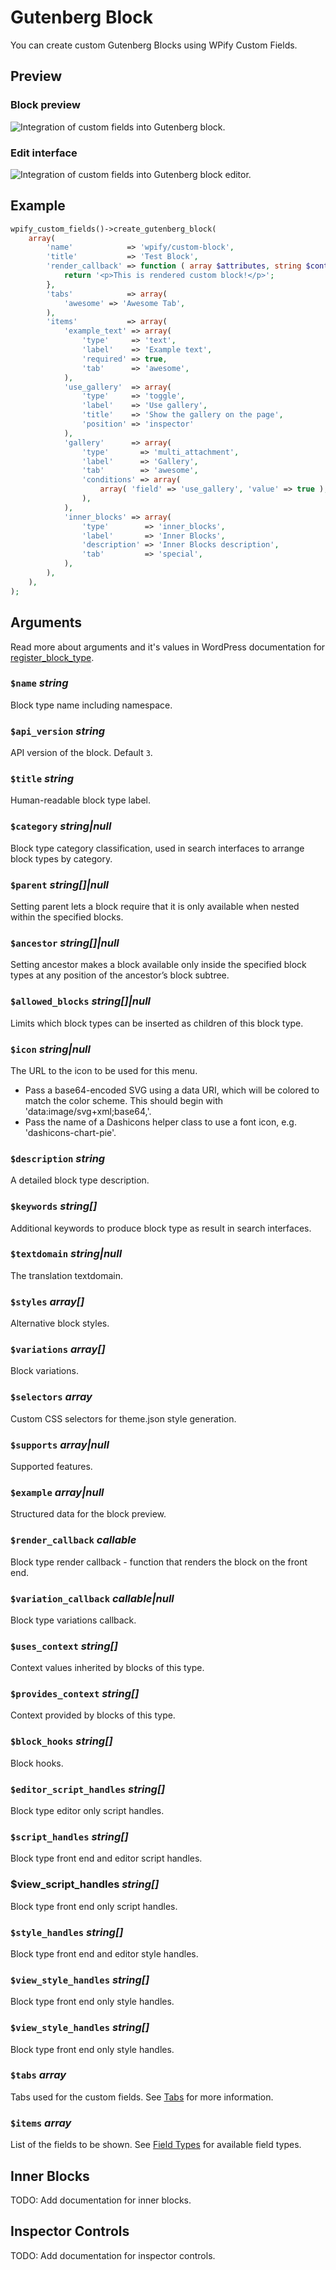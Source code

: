 # Gutenberg Block

You can create custom Gutenberg Blocks using WPify Custom Fields. 

## Preview

### Block preview

![Integration of custom fields into Gutenberg block.](../images/integration-gutenberg-block-view.png)

### Edit interface

![Integration of custom fields into Gutenberg block editor.](../images/integration-gutenberg-block-edit.png)

## Example

```php
wpify_custom_fields()->create_gutenberg_block(
    array(
        'name'            => 'wpify/custom-block',
        'title'           => 'Test Block',
        'render_callback' => function ( array $attributes, string $content, WP_Block $block ) {
            return '<p>This is rendered custom block!</p>';
        },
        'tabs'            => array(
            'awesome' => 'Awesome Tab',
        ),
        'items'           => array(
            'example_text' => array(
                'type'     => 'text',
                'label'    => 'Example text',
                'required' => true,
                'tab'      => 'awesome',
            ),
            'use_gallery'  => array(
                'type'     => 'toggle',
                'label'    => 'Use gallery',
                'title'    => 'Show the gallery on the page',
                'position' => 'inspector'
            ),
            'gallery'      => array(
                'type'       => 'multi_attachment',
                'label'      => 'Gallery',
                'tab'        => 'awesome',
                'conditions' => array(
                    array( 'field' => 'use_gallery', 'value' => true ),
                ),
            ),
            'inner_blocks' => array(
                'type'        => 'inner_blocks',
                'label'       => 'Inner Blocks',
                'description' => 'Inner Blocks description',
                'tab'         => 'special',
            ),
        ),
    ),
);
```

## Arguments

Read more about arguments and it's values in WordPress documentation for [register_block_type](https://developer.wordpress.org/reference/functions/register_block_type/).

### `$name` *string*

Block type name including namespace.

### `$api_version` *string*

API version of the block. Default `3`.

### `$title` *string*

Human-readable block type label.

### `$category` *string|null*

Block type category classification, used in search interfaces to arrange block types by category.

### `$parent` *string[]|null*

Setting parent lets a block require that it is only available when nested within the specified blocks.

### `$ancestor` *string[]|null*

Setting ancestor makes a block available only inside the specified block types at any position of the ancestor’s block subtree.

### `$allowed_blocks` *string[]|null*

Limits which block types can be inserted as children of this block type.

### `$icon` *string|null*

The URL to the icon to be used for this menu.

- Pass a base64-encoded SVG using a data URI, which will be colored to match the color scheme. This should begin with 'data:image/svg+xml;base64,'.
- Pass the name of a Dashicons helper class to use a font icon, e.g. 'dashicons-chart-pie'.

### `$description` *string*

A detailed block type description.

### `$keywords` *string[]*

Additional keywords to produce block type as result in search interfaces.

### `$textdomain` *string|null*

The translation textdomain.

### `$styles` *array[]*

Alternative block styles.

### `$variations` *array[]*

Block variations.

### `$selectors` *array*

Custom CSS selectors for theme.json style generation.

### `$supports` *array|null*

Supported features.

### `$example` *array|null*

Structured data for the block preview.

### `$render_callback` *callable*

Block type render callback - function that renders the block on the front end.

### `$variation_callback` *callable|null*

Block type variations callback.

### `$uses_context` *string[]*

Context values inherited by blocks of this type.

### `$provides_context` *string[]*

Context provided by blocks of this type.

### `$block_hooks` *string[]*

Block hooks.

### `$editor_script_handles` *string[]*

Block type editor only script handles.

### `$script_handles` *string[]*

Block type front end and editor script handles.

### $view_script_handles *string[]*

Block type front end only script handles.

### `$style_handles` *string[]*

Block type front end and editor style handles.

### `$view_style_handles` *string[]*

Block type front end only style handles.

### `$view_style_handles` *string[]*

Block type front end only style handles.

### `$tabs` *array*

Tabs used for the custom fields. See [Tabs](../features/tabs.md) for more information.

### `$items` *array*

List of the fields to be shown. See [Field Types](../field-types.md) for available field types.

## Inner Blocks

TODO: Add documentation for inner blocks.

## Inspector Controls

TODO: Add documentation for inspector controls.
